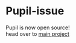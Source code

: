 # Pupil-issue
Pupil is now open source!  
head over to [main project](https://github.com/tom5079/Pupil)
